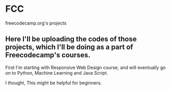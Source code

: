 # FCC
freecodecamp.org's projects

## Here I'll be uploading the codes of those projects, which I'll be doing as a part of Freecodecamp's courses.
First I'm starting with Responsive Web Design course, and will eventually go on to Python, Machine Learning and Java Script.

I thought, This might be helpful for beginners.
